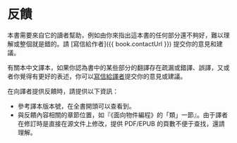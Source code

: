 # 反饋

本書需要來自它的讀者幫助，例如由你來指出這本書的任何部分還不夠好，難以理解或整個就是錯的。請 [寫信給作者]({{ book.contactUrl }})  提交你的意見和建議。

有關本中文譯本，如果你認為書中的某些部分的翻譯存在疏漏或錯譯、誤譯，又或者你覺得有更好的表述，你可以[寫信給譯者](mailto:i@molun.net)提交你的意見或建議。

在向譯者提供反饋時，請提供以下資訊：

* 參考譯本版本號，在全書開頭可以查看到。
* 與反饋內容相關的章節位置，如『《面向物件編程》的「類」一節』。由于譯者在修訂時是直接在源文件上修改，提供 PDF/EPUB 的頁數不便于查找，還請理解。



